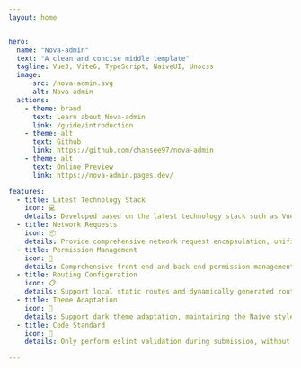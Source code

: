 ```yaml
---
layout: home


hero:
  name: "Nova-admin"
  text: "A clean and concise middle template"
  tagline: Vue3, Vite6, TypeScript, NaiveUI, Unocss
  image:
      src: /nova-admin.svg
      alt: Nova-admin
  actions:
    - theme: brand
      text: Learn about Nova-admin
      link: /guide/introduction
    - theme: alt
      text: Github
      link: https://github.com/chansee97/nova-admin
    - theme: alt
      text: Online Preview
      link: https://nova-admin.pages.dev/

features:
  - title: Latest Technology Stack
    icon: 💻
    details: Developed based on the latest technology stack such as Vue3, Vite6, TypeScript, NaiveUI, Unocss
  - title: Network Requests
    icon: 📦
    details: Provide comprehensive network request encapsulation, unified response handling, and multi-scenario capabilities
  - title: Permission Management
    icon: 🔑
    details: Comprehensive front-end and back-end permission management solution
  - title: Routing Configuration
    icon: 📋
    details: Support local static routes and dynamically generated routes returned by the backend, making routing simple and easy to configure
  - title: Theme Adaptation
    icon: 🎨
    details: Support dark theme adaptation, maintaining the Naive style of the interface
  - title: Code Standard
    icon: 📝
    details: Only perform eslint validation during submission, without excessive restrictions, making development easier

---
```


<style>
:root {
  --vp-home-hero-name-color: transparent;
  --vp-home-hero-name-background: -webkit-linear-gradient(120deg, #26e19c 50%, #28db2e);

  --vp-home-hero-image-background-image: linear-gradient(-45deg, #8fe992 50%, #8bee8f 50%);
  --vp-home-hero-image-filter: blur(44px);
}

@media (min-width: 640px) {
  :root {
    --vp-home-hero-image-filter: blur(56px);
  }
}

@media (min-width: 960px) {
  :root {
    --vp-home-hero-image-filter: blur(68px);
  }
}
</style>
